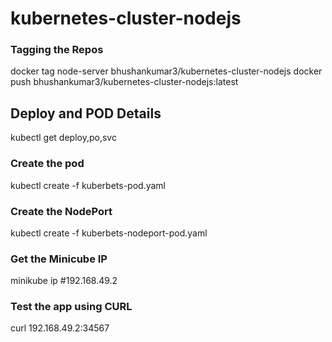 # kubernetes-cluster-nodejs

### Tagging the Repos
docker tag node-server bhushankumar3/kubernetes-cluster-nodejs
docker push bhushankumar3/kubernetes-cluster-nodejs:latest

## Deploy and POD Details
kubectl get deploy,po,svc

### Create the pod
kubectl create -f kuberbets-pod.yaml

### Create the NodePort
kubectl create -f kuberbets-nodeport-pod.yaml

### Get the Minicube IP
minikube ip
#192.168.49.2

### Test the app using CURL
curl 192.168.49.2:34567